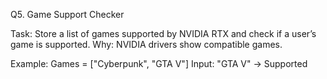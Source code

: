 Q5. Game Support Checker

Task: Store a list of games supported by NVIDIA RTX and check if a user’s game is supported.
Why: NVIDIA drivers show compatible games.

Example:
Games = ["Cyberpunk", "GTA V"]
Input: "GTA V" → Supported